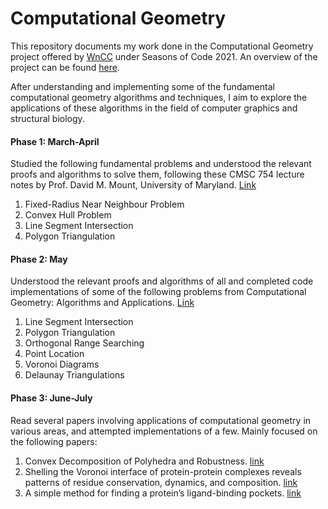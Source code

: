 # Computational Geometry

This repository documents my work done in the Computational Geometry project offered by [WnCC](https://wncc-iitb.org) under Seasons of Code 2021. An overview of the project can be found [here](https://wncc-iitb.org/soc_projects/88-comp-geo.html).

After understanding and implementing some of the fundamental computational geometry algorithms and techniques, I aim to explore the applications of these algorithms in the field of computer graphics and structural biology.

#### Phase 1: March-April

Studied the following fundamental problems and understood the relevant proofs and algorithms to solve them, following these CMSC 754 lecture notes by Prof. David M. Mount, University of Maryland. [Link](https://www.cs.umd.edu/~mount/754/Lects/754lects.pdf)

1. Fixed-Radius Near Neighbour Problem
2. Convex Hull Problem
3. Line Segment Intersection
4. Polygon Triangulation

#### Phase 2: May

Understood the relevant proofs and algorithms of all and completed code implementations of some of the following problems from Computational Geometry: Algorithms and Applications. [Link](https://people.inf.elte.hu/fekete/algoritmusok_msc/terinfo_geom/konyvek/Computational%20Geometry%20-%20Algorithms%20and%20Applications,%203rd%20Ed.pdf) 

1. Line Segment Intersection
2. Polygon Triangulation
3. Orthogonal Range Searching
4. Point Location
5. Voronoi Diagrams
6. Delaunay Triangulations

#### Phase 3: June-July

Read several papers involving applications of computational geometry in various areas, and attempted implementations of a few. Mainly focused on the following papers:

1. Convex Decomposition of Polyhedra and Robustness. [link](https://docs.lib.purdue.edu/cgi/viewcontent.cgi?article=1841&context=cstech)
2. Shelling the Voronoi interface of protein-protein complexes reveals patterns of residue conservation, dynamics, and composition. [link](https://pubmed.ncbi.nlm.nih.gov/19280599/)
3. A simple method for finding a protein’s ligand-binding pockets. [link](https://doi.org/10.1186/1472-6807-14-18)
